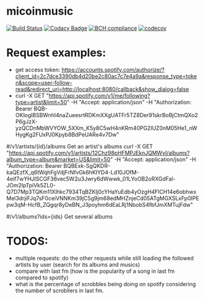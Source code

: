# micoinmusic

[![Build Status](https://travis-ci.org/mrcosta/micoinmusic.svg?branch=master)](https://travis-ci.org/mrcosta/micoinmusic)
[![Codacy Badge](https://api.codacy.com/project/badge/Grade/0bb48c0f1c994bd2b5abef5ab007ce60)](https://www.codacy.com/app/mrcosta/micoinmusic?utm_source=github.com&amp;utm_medium=referral&amp;utm_content=mrcosta/micoinmusic&amp;utm_campaign=Badge_Grade)
[![BCH compliance](https://bettercodehub.com/edge/badge/mrcosta/micoinmusic?branch=master)](https://bettercodehub.com/)
[![codecov](https://codecov.io/gh/mrcosta/micoinmusic/branch/master/graph/badge.svg)](https://codecov.io/gh/mrcosta/micoinmusic)

# Request examples:

* get access token: 
https://accounts.spotify.com/authorize/?client_id=2c7dce3390db4d20be2c80ac7c7e4a9a&response_type=token&scope=user-follow-read&redirect_uri=http://localhost:8080/callback&show_dialog=false
* curl -X GET "https://api.spotify.com/v1/me/following?type=artist&limit=50" -H "Accept: application/json" -H "Authorization: Bearer BQB-OKlogIBSBWnhI4naZueesrtRDKmXXgUATFr5TZ8Der91skrBoBjCtmQXo2P6gJzX-yzQCDnMbWVYOW_5XXm_K5y8C5wH4nKRm40PG2IUZ0nM05He1_nWHygKg2FUxPJ0Kpyb8BdPeUARe4v7Dw"


#/v1/artists/{id}/albums	Get an artist's albums
curl -X GET "https://api.spotify.com/v1/artists/12Chz98pHFMPJEknJQMWvI/albums?album_type=album&market=US&limit=50" -H "Accept: application/json" -H "Authorization: Bearer BQBExk-SgQKDR-kaQEzfX_q6tWqhFgVdjFrNfvGk6hKIYD4-Ld10JOfM-4eif7wYHJISCGF36vec5W2u3Jwry6dWwwk_01LYoOB2oRXGdFal-JOm2IpTpiVk5ZL0-Q7D7Mp3TQKm11Xlhkc7934TqBZKlj0cYHaYuEdb4yOzgH4FlCH14e6obhwxMel3drjiFJq7sF0ceiVNNKm39jC5g9jm68edMHZnjeCd05ATgMGXSLxFp0IPEpw3qM-HcfB_ZQgqr8yDeBN_J3poyhm6dEaLRj1NbobS4fbfJmXMTujFdw"

#/v1/albums?ids={ids} Get several albums

# TODOS:

* multiple requests: do the other requests while still loading the followed artists by user (search for its albums and musics)
* compare with last fm (how is the popularity of a song in last fm compared to spotify)
* what is the percentage of scrobbles being doing on spotify considering the number of scrobllers in last fm.
